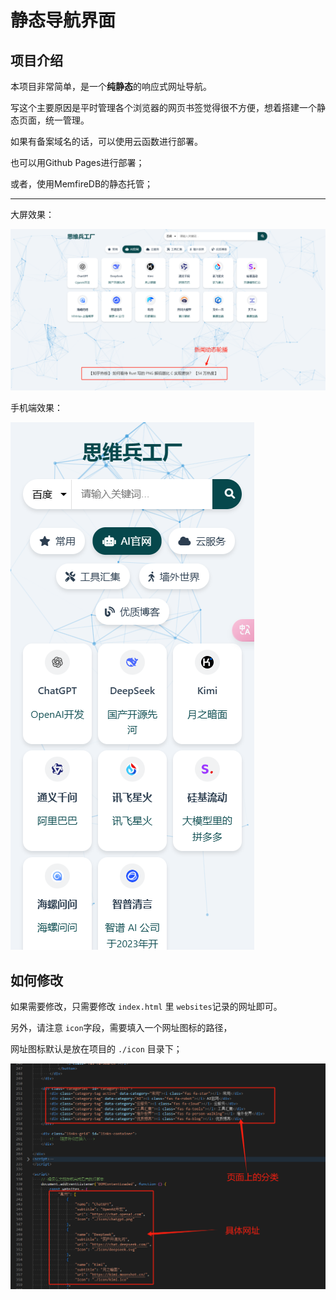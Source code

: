 # 静态导航界面

## 项目介绍

本项目非常简单，是一个**纯静态**的响应式网址导航。

写这个主要原因是平时管理各个浏览器的网页书签觉得很不方便，想着搭建一个静态页面，统一管理。

如果有备案域名的话，可以使用云函数进行部署。

也可以用Github Pages进行部署；

或者，使用MemfireDB的静态托管；

---

大屏效果：

![image-20241212203126065](assets/Readme/image-20241212203126065.png)

手机端效果：

![image-20241212154705187](assets/Readme/image-20241212154705187.png)



## 如何修改

如果需要修改，只需要修改 `index.html` 里 `websites`记录的网址即可。

另外，请注意 `icon`字段，需要填入一个网址图标的路径，

网址图标默认是放在项目的 `./icon` 目录下；

![image-20241212155749102](assets/Readme/image-20241212155749102.png)









